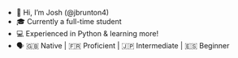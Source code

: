 - 👋 Hi, I’m Josh (@jbrunton4)
- 🎓 Currently a full-time student
- 💻 Experienced in Python & learning more!
- 🗣️ 🇬🇧 Native | 🇫🇷 Proficient | 🇯🇵 Intermediate | 🇪🇸 Beginner

<!---
jbrunton4/jbrunton4 is a ✨ special ✨ repository because its `README.md` (this file) appears on your GitHub profile.
You can click the Preview link to take a look at your changes.
--->
